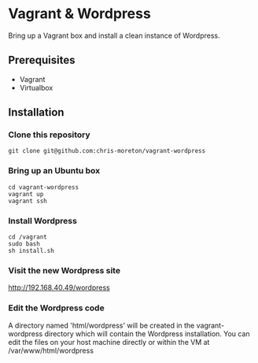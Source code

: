 # Vagrant & Wordpress

Bring up a Vagrant box and install a clean instance of Wordpress.

## Prerequisites

* Vagrant
* Virtualbox

## Installation

### Clone this repository

    git clone git@github.com:chris-moreton/vagrant-wordpress
    
### Bring up an Ubuntu box

    cd vagrant-wordpress
    vagrant up
    vagrant ssh
    
### Install Wordpress

    cd /vagrant
    sudo bash
    sh install.sh
    
### Visit the new Wordpress site
    
http://192.168.40.49/wordpress

### Edit the Wordpress code

A directory named 'html/wordpress' will be created in the vagrant-wordpress directory which will contain the Wordpress installation. You can edit the files on your host machine directly or within the VM at /var/www/html/wordpress
